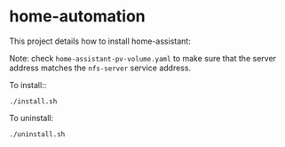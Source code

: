 # home-automation

This project details how to install home-assistant:

Note: check `home-assistant-pv-volume.yaml` to make sure that the server address matches the `nfs-server` service address.

To install::

   `./install.sh`

To uninstall:

   `./uninstall.sh`

